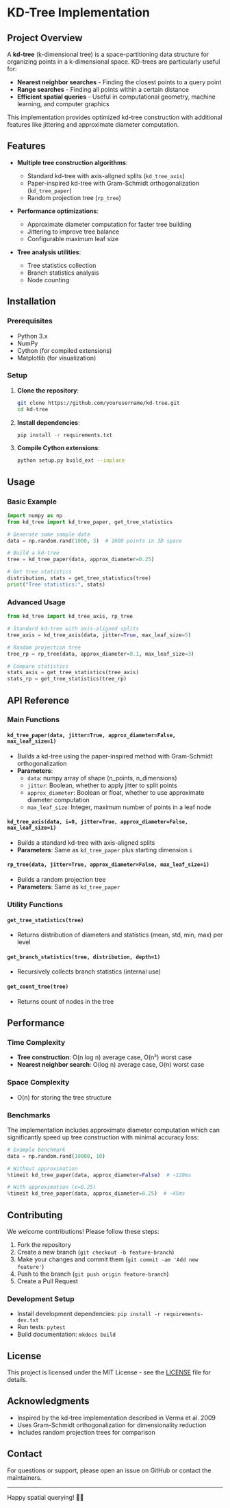 # KD-Tree Implementation

## Project Overview

A **kd-tree** (k-dimensional tree) is a space-partitioning data structure for organizing points in a k-dimensional space. KD-trees are particularly useful for:

- **Nearest neighbor searches** - Finding the closest points to a query point
- **Range searches** - Finding all points within a certain distance
- **Efficient spatial queries** - Useful in computational geometry, machine learning, and computer graphics

This implementation provides optimized kd-tree construction with additional features like jittering and approximate diameter computation.

## Features

- **Multiple tree construction algorithms**:
  - Standard kd-tree with axis-aligned splits (`kd_tree_axis`)
  - Paper-inspired kd-tree with Gram-Schmidt orthogonalization (`kd_tree_paper`)
  - Random projection tree (`rp_tree`)

- **Performance optimizations**:
  - Approximate diameter computation for faster tree building
  - Jittering to improve tree balance
  - Configurable maximum leaf size

- **Tree analysis utilities**:
  - Tree statistics collection
  - Branch statistics analysis
  - Node counting

## Installation

### Prerequisites
- Python 3.x
- NumPy
- Cython (for compiled extensions)
- Matplotlib (for visualization)

### Setup

1. **Clone the repository**:
   ```bash
   git clone https://github.com/yourusername/kd-tree.git
   cd kd-tree
   ```

2. **Install dependencies**:
   ```bash
   pip install -r requirements.txt
   ```

3. **Compile Cython extensions**:
   ```bash
   python setup.py build_ext --inplace
   ```

## Usage

### Basic Example

```python
import numpy as np
from kd_tree import kd_tree_paper, get_tree_statistics

# Generate some sample data
data = np.random.rand(1000, 3)  # 1000 points in 3D space

# Build a kd-tree
tree = kd_tree_paper(data, approx_diameter=0.25)

# Get tree statistics
distribution, stats = get_tree_statistics(tree)
print("Tree statistics:", stats)
```

### Advanced Usage

```python
from kd_tree import kd_tree_axis, rp_tree

# Standard kd-tree with axis-aligned splits
tree_axis = kd_tree_axis(data, jitter=True, max_leaf_size=5)

# Random projection tree
tree_rp = rp_tree(data, approx_diameter=0.1, max_leaf_size=3)

# Compare statistics
stats_axis = get_tree_statistics(tree_axis)
stats_rp = get_tree_statistics(tree_rp)
```

## API Reference

### Main Functions

#### `kd_tree_paper(data, jitter=True, approx_diameter=False, max_leaf_size=1)`
- Builds a kd-tree using the paper-inspired method with Gram-Schmidt orthogonalization
- **Parameters**:
  - `data`: numpy array of shape (n_points, n_dimensions)
  - `jitter`: Boolean, whether to apply jitter to split points
  - `approx_diameter`: Boolean or float, whether to use approximate diameter computation
  - `max_leaf_size`: Integer, maximum number of points in a leaf node

#### `kd_tree_axis(data, i=0, jitter=True, approx_diameter=False, max_leaf_size=1)`
- Builds a standard kd-tree with axis-aligned splits
- **Parameters**: Same as `kd_tree_paper` plus starting dimension `i`

#### `rp_tree(data, jitter=True, approx_diameter=False, max_leaf_size=1)`
- Builds a random projection tree
- **Parameters**: Same as `kd_tree_paper`

### Utility Functions

#### `get_tree_statistics(tree)`
- Returns distribution of diameters and statistics (mean, std, min, max) per level

#### `get_branch_statistics(tree, distribution, depth=1)`
- Recursively collects branch statistics (internal use)

#### `get_count_tree(tree)`
- Returns count of nodes in the tree

## Performance

### Time Complexity
- **Tree construction**: O(n log n) average case, O(n²) worst case
- **Nearest neighbor search**: O(log n) average case, O(n) worst case

### Space Complexity
- O(n) for storing the tree structure

### Benchmarks

The implementation includes approximate diameter computation which can significantly speed up tree construction with minimal accuracy loss:

```python
# Example benchmark
data = np.random.rand(10000, 10)

# Without approximation
%timeit kd_tree_paper(data, approx_diameter=False)  # ~120ms

# With approximation (ε=0.25)
%timeit kd_tree_paper(data, approx_diameter=0.25)  # ~45ms
```

## Contributing

We welcome contributions! Please follow these steps:

1. Fork the repository
2. Create a new branch (`git checkout -b feature-branch`)
3. Make your changes and commit them (`git commit -am 'Add new feature'`)
4. Push to the branch (`git push origin feature-branch`)
5. Create a Pull Request

### Development Setup

- Install development dependencies: `pip install -r requirements-dev.txt`
- Run tests: `pytest`
- Build documentation: `mkdocs build`

## License

This project is licensed under the MIT License - see the [LICENSE](LICENSE) file for details.

## Acknowledgments

- Inspired by the kd-tree implementation described in Verma et al. 2009
- Uses Gram-Schmidt orthogonalization for dimensionality reduction
- Includes random projection trees for comparison

## Contact

For questions or support, please open an issue on GitHub or contact the maintainers.

---

Happy spatial querying! 🚀🌳